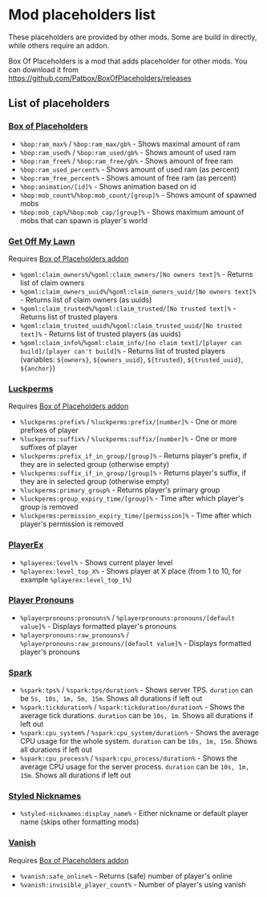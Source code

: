 # Mod placeholders list
These placeholders are provided by other mods. Some are build in directly, while others require an addon.

Box Of Placeholders is a mod that adds placeholder for other mods.
You can download it from https://github.com/Patbox/BoxOfPlaceholders/releases

## List of placeholders
### [Box of Placeholders](https://www.curseforge.com/minecraft/mc-mods/box-of-placeholders)
- `%bop:ram_max%` / `%bop:ram_max/gb%` - Shows maximal amount of ram
- `%bop:ram_used%` / `%bop:ram_used/gb%` - Shows amount of used ram
- `%bop:ram_free%` / `%bop:ram_free/gb%` - Shows amount of free ram
- `%bop:ram_used_percent%` - Shows amount of used ram (as percent)
- `%bop:ram_free_percent%` - Shows amount of free ram (as percent)
- `%bop:animation/[id]%` - Shows animation based on id
- `%bop:mob_count%`/`%bop:mob_count/[group]%` - Shows amount of spawned mobs
- `%bop:mob_cap%`/`%bop:mob_cap/[group]%` - Shows maximum amount of mobs that can spawn is player's world

### [Get Off My Lawn](https://www.curseforge.com/minecraft/mc-mods/get-off-my-lawn)
Requires [Box of Placeholders addon](https://www.curseforge.com/minecraft/mc-mods/box-of-placeholders)

- `%goml:claim_owners%`/`%goml:claim_owners/[No owners text]%` - Returns list of claim owners
- `%goml:claim_owners_uuid%`/`%goml:claim_owners_uuid/[No owners text]%` - Returns list of claim owners (as uuids)
- `%goml:claim_trusted%`/`%goml:claim_trusted/[No trusted text]%` - Returns list of trusted players
- `%goml:claim_trusted_uuid%`/`%goml:claim_trusted_uuid/[No trusted text]%` - Returns list of trusted players (as uuids)
- `%goml:claim_info%`/`%goml:claim_info/[no claim text]/[player can build]/[player can't build]%` - Returns list of trusted players (variables: `${owners}`, `${owners_uuid}`, `${trusted}`, `${trusted_uuid}`, `${anchor}`)

### [Luckperms](https://luckperms.net/)
Requires [Box of Placeholders addon](https://www.curseforge.com/minecraft/mc-mods/box-of-placeholders)

- `%luckperms:prefix%` / `%luckperms:prefix/[number]%` - One or more prefixes of player
- `%luckperms:suffix%` / `%luckperms:suffix/[number]%` - One or more suffixes of player
- `%luckperms:prefix_if_in_group/[group]%` - Returns player's prefix, if they are in selected group (otherwise empty)
- `%luckperms:suffix_if_in_group/[group]%` - Returns player's suffix, if they are in selected group (otherwise empty)
- `%luckperms:primary_group%` - Returns player's primary group
- `%luckperms:group_expiry_time/[group]%` - Time after which player's group is removed
- `%luckperms:permission_expiry_time/[permission]%` - Time after which player's permission is removed

### [PlayerEx](https://www.curseforge.com/minecraft/mc-mods/playerex)
- `%playerex:level%` - Shows current player level
- `%playerex:level_top_X%` - Shows player at X place (from 1 to 10, for example `%playerex:level_top_1%`)

### [Player Pronouns](https://modrinth.com/mod/player-pronouns)
- `%playerpronouns:pronouns%` / `%playerpronouns:pronouns/[default value]%` - Displays formatted player's pronouns
- `%playerpronouns:raw_pronouns%` / `%playerpronouns:raw_pronouns/[default value]%` - Displays formatted player's pronouns

### [Spark](https://spark.lucko.me/download)
- `%spark:tps%` / `%spark:tps/duration%` - Shows server TPS. `duration` can be `5s, 10s, 1m, 5m, 15m`. Shows all durations if left out
- `%spark:tickduration%` / `%spark:tickduration/duration%` - Shows the average tick durations. `duration` can be `10s, 1m`. Shows all durations if left out
- `%spark:cpu_system%` / `%spark:cpu_system/duration%` - Shows the average CPU usage for the whole system. `duration` can be `10s, 1m, 15m`. Shows all durations if left out
- `%spark:cpu_process%` / `%spark:cpu_process/duration%` - Shows the average CPU usage for the server process. `duration` can be `10s, 1m, 15m`. Shows all durations if left out

### [Styled Nicknames](https://www.curseforge.com/minecraft/mc-mods/styled-nicknames)
- `%styled-nicknames:display_name%` - Either nickname or default player name (skips other formatting mods)

### [Vanish](https://www.curseforge.com/minecraft/mc-mods/vanish)
Requires [Box of Placeholders addon](https://www.curseforge.com/minecraft/mc-mods/box-of-placeholders)

- `%vanish:safe_online%` - Returns (safe) number of player's online
- `%vanish:invisible_player_count%` - Number of player's using vanish
